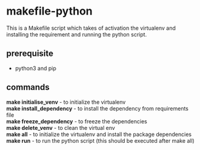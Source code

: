 # makefile-python
This is a Makefile script which takes of activation the virtualenv and installing the requirement and running the python script.<br>

## prerequisite
- python3 and pip

## commands
**make initialise_venv** - to initialize the virtualenv <br>
**make install_dependency** - to install the dependency from requirements file <br>
**make freeze_dependency** - to freeze the dependencies <br>
**make delete_venv** - to clean the virtual env <br>
**make all** - to initialize the virtualenv and install the package dependencies <br>
**make run** - to run the python script (this should be executed after make all) <br>


